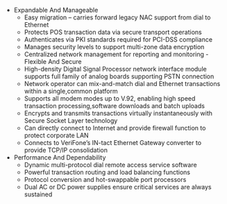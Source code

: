 
- Expandable And Manageable
    - Easy migration – carries forward legacy NAC support from dial to Ethernet
    - Protects POS transaction data via secure transport operations
    - Authenticates via PKI standards required for PCI-DSS compliance
    - Manages security levels to support multi-zone data encryption
    - Centralized network management for reporting and monitoring
-Flexible And Secure
    - High-density Digital Signal Processor network interface module supports full family of analog boards supporting PSTN connection
    - Network operator can mix-and-match dial and Ethernet transactions within a single,common platform
    - Supports all modem modes up to V.92, enabling high speed transaction processing,software downloads and batch uploads
    - Encrypts and transmits transactions virtually instantaneously with Secure Socket Layer technology
    - Can directly connect to Internet and provide firewall function to protect corporate LAN
    - Connects to VeriFone’s IN-tact Ethernet Gateway converter to provide TCP/IP consolidation
- Performance And Dependability
    - Dynamic multi-protocol dial remote access service software
    - Powerful transaction routing and load balancing functions
    - Protocol conversion and hot-swappable port processors
    - Dual AC or DC power supplies ensure critical services are always sustained
